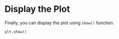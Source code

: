 # Display the Plot

Finally, you can display the plot using `show()` function.

```python
plt.show()
```
